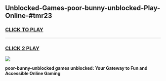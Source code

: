 
## Unblocked-Games-poor-bunny-unblocked-Play-Online-#tmr23
<h3>
<a href="https://premium.freeplayer.one?title=poor-bunny-unblocked&ref=27F">CLICK TO PLAY</a></h3>
<hr>

<h3>
<a href="https://premium.freeplayer.one?title=poor-bunny-unblocked&ref=27F">CLICK 2 PLAY</a>
  
</h3>

<a href="https://premium.freeplayer.one?title=poor-bunny-unblocked&ref=27F"><img src="https://clearcache.store/games.png"></a>


**poor-bunny-unblocked games unblocked: Your Gateway to Fun and Accessible Online Gaming**
